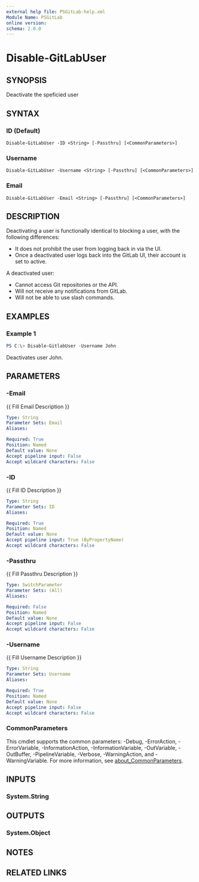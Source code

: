 ```yaml
---
external help file: PSGitLab-help.xml
Module Name: PSGitLab
online version:
schema: 2.0.0
---
```


# Disable-GitLabUser

## SYNOPSIS
Deactivate the speficied user

## SYNTAX

### ID (Default)
```
Disable-GitLabUser -ID <String> [-Passthru] [<CommonParameters>]
```

### Username
```
Disable-GitLabUser -Username <String> [-Passthru] [<CommonParameters>]
```

### Email
```
Disable-GitLabUser -Email <String> [-Passthru] [<CommonParameters>]
```

## DESCRIPTION
Deactivating a user is functionally identical to blocking a user,
with the following differences:

- It does not prohibit the user from logging back in via the UI.
- Once a deactivated user logs back into the GitLab UI, their account is set to active.

A deactivated user:

- Cannot access Git repositories or the API.
- Will not receive any notifications from GitLab.
- Will not be able to use slash commands.

## EXAMPLES

### Example 1
```powershell
PS C:\> Disable-GitlabUser -Username John
```

Deactivates user John.

## PARAMETERS

### -Email
{{ Fill Email Description }}

```yaml
Type: String
Parameter Sets: Email
Aliases:

Required: True
Position: Named
Default value: None
Accept pipeline input: False
Accept wildcard characters: False
```

### -ID
{{ Fill ID Description }}

```yaml
Type: String
Parameter Sets: ID
Aliases:

Required: True
Position: Named
Default value: None
Accept pipeline input: True (ByPropertyName)
Accept wildcard characters: False
```

### -Passthru
{{ Fill Passthru Description }}

```yaml
Type: SwitchParameter
Parameter Sets: (All)
Aliases:

Required: False
Position: Named
Default value: None
Accept pipeline input: False
Accept wildcard characters: False
```

### -Username
{{ Fill Username Description }}

```yaml
Type: String
Parameter Sets: Username
Aliases:

Required: True
Position: Named
Default value: None
Accept pipeline input: False
Accept wildcard characters: False
```

### CommonParameters
This cmdlet supports the common parameters: -Debug, -ErrorAction, -ErrorVariable, -InformationAction, -InformationVariable, -OutVariable, -OutBuffer, -PipelineVariable, -Verbose, -WarningAction, and -WarningVariable. For more information, see [about_CommonParameters](http://go.microsoft.com/fwlink/?LinkID=113216).

## INPUTS

### System.String

## OUTPUTS

### System.Object
## NOTES

## RELATED LINKS
